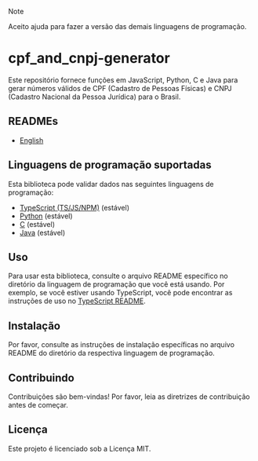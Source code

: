 > [!NOTE]
> Aceito ajuda para fazer a versão das demais linguagens de programação.

# cpf_and_cnpj-generator

Este repositório fornece funções em JavaScript, Python, C e Java para gerar números válidos de CPF (Cadastro de Pessoas Físicas) e CNPJ (Cadastro Nacional da Pessoa Jurídica) para o Brasil.

## READMEs

- [English](README_EN.md)

## Linguagens de programação suportadas

Esta biblioteca pode validar dados nas seguintes linguagens de programação:

- [TypeScript (TS/JS/NPM)](https://github.com/gabriel-logan/Gerador-CPF-e-CNPJ-valido/tree/main/packages/typescript/README.md) (estável)
- [Python](https://github.com/gabriel-logan/Gerador-CPF-e-CNPJ-valido/tree/main/packages/python/README.md) (estável)
- [C](https://github.com/gabriel-logan/Gerador-CPF-e-CNPJ-valido/blob/main/packages/c/README.md) (estável)
- [Java](https://github.com/gabriel-logan/Gerador-CPF-e-CNPJ-valido/blob/main/packages/java/README.md) (estável)

## Uso

Para usar esta biblioteca, consulte o arquivo README específico no diretório da linguagem de programação que você está usando.
Por exemplo, se você estiver usando TypeScript, você pode encontrar as instruções de uso no [TypeScript README](https://github.com/gabriel-logan/Gerador-CPF-e-CNPJ-valido/tree/main/packages/typescript/README.md).

## Instalação

Por favor, consulte as instruções de instalação específicas no arquivo README do diretório da respectiva linguagem de programação.

## Contribuindo

Contribuições são bem-vindas! Por favor, leia as diretrizes de contribuição antes de começar.

## Licença

Este projeto é licenciado sob a Licença MIT.
